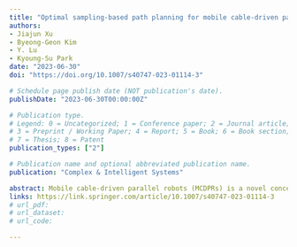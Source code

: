 ```yaml
---
title: "Optimal sampling-based path planning for mobile cable-driven parallel robots in highly constrained environment"
authors: 
- Jiajun Xu
- Byeong-Geon Kim
- Y. Lu
- Kyoung-Su Park
date: "2023-06-30"
doi: "https://doi.org/10.1007/s40747-023-01114-3"

# Schedule page publish date (NOT publication's date).
publishDate: "2023-06-30T00:00:00Z"

# Publication type.
# Legend: 0 = Uncategorized; 1 = Conference paper; 2 = Journal article;
# 3 = Preprint / Working Paper; 4 = Report; 5 = Book; 6 = Book section;
# 7 = Thesis; 8 = Patent
publication_types: ["2"]

# Publication name and optional abbreviated publication name.
publication: "Complex & Intelligent Systems"

abstract: Mobile cable-driven parallel robots (MCDPRs) is a novel concept of cable-driven parallel robots (CDPRs) developed by mounting several mobile bases to discrete the conventional fixed frame. However, the additional mobile bases introduce more degree-of-freedom (DoF), thereby causing the kinematic redundancy. Moreover, mobile bases are susceptible to disturbances causing inconsistent performance. Hence, path planning of MCDPRs becomes a challenging issue due to various internal and external constraints involved. In this article, an optimization-based path planning method is proposed for MCDPRs in highly constrained environments with considering kinematic stability. The proposed approach quickly generates feasible paths for coupled mobile bases by using the developed multi-agent rapidly exploring random tree (MA-RRT). In this process, the tree can share information through the heuristics method to optimize the path, and the adaptive sampling strategy is thus proposed to increase the tree growth efficiency by self-adjusting sampling space. Moreover, the developed dynamic control checking method (DCC) is integrated with MA-RRT to smooth the path and the kinodynamic constraints of mobile bases can be satisfied. To generate the path of the end-effector, two performance metrics are designed considering the kinematic and stability of the MCDPR. Based on the performance metrics, the grid-based search method is developed to generate the path for the end-effector. Finally, the convincing performance of the proposed method is revealed through the dynamic simulation software (CoppeliaSim) and real-world experiments based on a self-built MCDPR prototype.
links: https://link.springer.com/article/10.1007/s40747-023-01114-3
# url_pdf: 
# url_dataset:
# url_code: 

---
```

